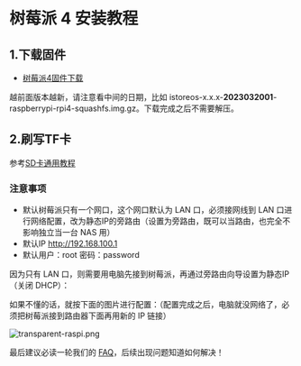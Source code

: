 # 树莓派 4 安装教程

## 1.下载固件

* [树莓派4固件下载](https://fw.koolcenter.com/iStoreOS/rpi4/)

越前面版本越新，请注意看中间的日期，比如 istoreos-x.x.x-**2023032001**-raspberrypi-rpi4-squashfs.img.gz。下载完成之后不需要解压。

## 2.刷写TF卡
参考[SD卡通用教程](/zh/guide/istoreos/install_sd.html)

### 注意事项

* 默认树莓派只有一个网口，这个网口默认为 LAN 口，必须接网线到 LAN 口进行网络配置，改为静态IP的旁路由（设置为旁路由，既可以当路由，也完全不影响独立当一台 NAS 用）
* 默认IP http://192.168.100.1
* 默认用户：root 密码：password

因为只有 LAN 口，则需要用电脑先接到树莓派，再通过旁路由向导设置为静态IP（关闭 DHCP）：

如果不懂的话，就按下面的图片进行配置：（配置完成之后，电脑就没网络了，必须把树莓派接到路由器下面再用新的 IP 链接）

![transparent-raspi.png](./question/transparent-raspi.png)

最后建议必读一轮我们的 [FAQ](/zh/guide/istoreos/question.html)，后续出现问题知道如何解决！
